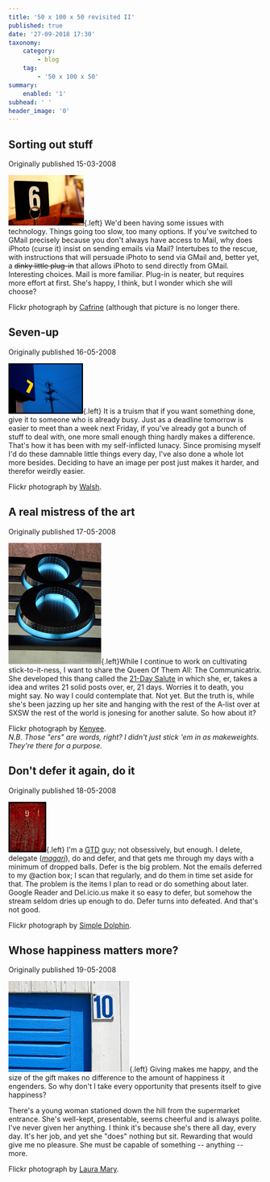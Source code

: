 ```yaml
---
title: '50 x 100 x 50 revisited II'
published: true
date: '27-09-2018 17:30'
taxonomy:
    category:
        - blog
    tag:
        - '50 x 100 x 50'
summary:
    enabled: '1'
subhead: ' '
header_image: '0'
---
```


## Sorting out stuff

Originally published 15-03-2008

![](625616214-d23d31b126-m1.jpg){.left} We'd been having some issues with technology. Things going too slow, too many options. If you've switched to GMail precisely because you don't always have access to Mail, why does iPhoto (curse it) insist on sending emails via Mail? Intertubes to the rescue, with instructions that will persuade iPhoto to send via GMail and, better yet, a ~~dinky little plug-in~~ that allows iPhoto to send directly from GMail. Interesting choices. Mail is more familiar. Plug-in is neater, but requires more effort at first. She's happy, I think, but I wonder which she will choose?

Flickr photograph by [Cafrine](https://www.flickr.com/photos/cafrine/) (although that picture is no longer there.

## Seven-up

Originally published 16-05-2008

![](390651391-dc79863ae0-m.jpg){.left} It is a truism that if you want something done, give it to someone who is already busy. Just as a deadline tomorrow is easier to meet than a week next Friday, if you've already got a bunch of stuff to deal with, one more small enough thing hardly makes a difference. That's how it has been with my self-inflicted lunacy. Since promising myself I'd do these damnable little things every day, I've also done a whole lot more besides. Deciding to have an image per post just makes it harder, and therefor weirdly easier.

Flickr photograph by [Walsh](http://flickr.com/photos/radiofree/390651391/).

## A real mistress of the art

Originally published 17-05-2008

![](6400426_79adf2568c_m.jpg){.left}While I continue to work on cultivating stick-to-it-ness, I want to share the Queen Of Them All: The Communicatrix. She developed this thang called the [21-Day Salute](http://www.communicatrix.com/21-day-salutes) in which she, er, takes a idea and writes 21 solid posts over, er, 21 days. Worries it to death, you might say. No way I could contemplate that. Not yet. But the truth is, while she's been jazzing up her site and hanging with the rest of the A-list over at SXSW the rest of the world is jonesing for another salute. So how about it?

Flickr photograph by [Kenyee](http://flickr.com/photos/kenyee/6400426/).   
_N.B. Those "ers" are words, right? I didn't just stick 'em in as makeweights. They're there for a purpose._

## Don't defer it again, do it

Originally published 18-05-2008

![](519191994-e7d407b117-t.jpg){.left} I'm a [GTD](http://www.davidco.com/) guy; not obsessively, but enough. I delete, delegate (_[magari](http://www.wordreference.com/iten/magari)_), do and defer, and that gets me through my days with a minimum of dropped balls. Defer is the big problem. Not the emails deferred to my @action box; I scan that regularly, and do them in time set aside for that. The problem is the items I plan to read or do something about later. Google Reader and Del.icio.us make it so easy to defer, but somehow the stream seldom dries up enough to do. Defer turns into defeated. And that's not good.

Flickr photograph by [Simple Dolphin](http://flickr.com/photos/yanbing/519191994/).

## Whose happiness matters more?

Originally published 19-05-2008

![](220251479_1399673fdd_m.jpg){.left} Giving makes me happy, and the size of the gift makes no difference to the amount of happiness it engenders. So why don't I take every opportunity that presents itself to give happiness?

There's a young woman stationed down the hill from the supermarket entrance. She's well-kept, presentable, seems cheerful and is always polite. I've never given her anything. I think it's because she's there all day, every day. It's her job, and yet she "does" nothing but sit. Rewarding that would give me no pleasure. She must be capable of something -- anything -- more.

Flickr photograph by [Laura Mary](http://flickr.com/photos/lauramary/220251479/).